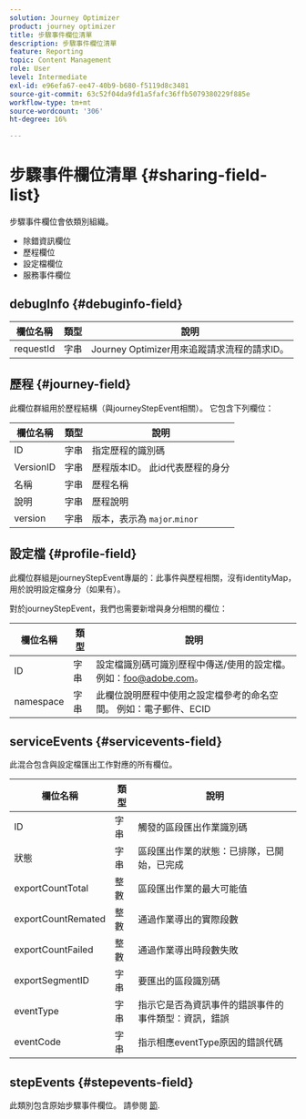 ```yaml
---
solution: Journey Optimizer
product: journey optimizer
title: 步驟事件欄位清單
description: 步驟事件欄位清單
feature: Reporting
topic: Content Management
role: User
level: Intermediate
exl-id: e96efa67-ee47-40b9-b680-f5119d8c3481
source-git-commit: 63c52f04da9fd1a5fafc36ffb5079380229f885e
workflow-type: tm+mt
source-wordcount: '306'
ht-degree: 16%

---
```


# 步驟事件欄位清單 {#sharing-field-list}

步驟事件欄位會依類別組織。

* 除錯資訊欄位
* 歷程欄位
* 設定檔欄位
* 服務事件欄位

## debugInfo {#debuginfo-field}

| 欄位名稱 | 類型 | 說明 |
|---|---|------------|
| requestId | 字串 | Journey Optimizer用來追蹤請求流程的請求ID。 |

## 歷程 {#journey-field}

此欄位群組用於歷程結構（與journeyStepEvent相關）。 它包含下列欄位：

| 欄位名稱 | 類型 | 說明 |
|---|---|------------|
| ID | 字串 | 指定歷程的識別碼 |
| VersionID | 字串 | 歷程版本ID。 此id代表歷程的身分 |
| 名稱 | 字串 | 歷程名稱 |
| 說明 | 字串 | 歷程說明 |
| version | 字串 | 版本，表示為 `major`.`minor` |

## 設定檔 {#profile-field}

此欄位群組是journeyStepEvent專屬的：此事件與歷程相關，沒有identityMap，用於說明設定檔身分（如果有）。

對於journeyStepEvent，我們也需要新增與身分相關的欄位：

| 欄位名稱 | 類型 | 說明 |
|---|---|------------|
| ID | 字串 | 設定檔識別碼可識別歷程中傳送/使用的設定檔。 例如：foo@adobe.com。 |
| namespace | 字串 | 此欄位說明歷程中使用之設定檔參考的命名空間。 例如：電子郵件、ECID |

## serviceEvents {#servicevents-field}

此混合包含與設定檔匯出工作對應的所有欄位。

| 欄位名稱 | 類型 | 說明 |
|---|---|------------|
| ID | 字串 | 觸發的區段匯出作業識別碼 |
| 狀態 | 字串 | 區段匯出作業的狀態：已排隊，已開始，已完成 |
| exportCountTotal | 整數 | 區段匯出作業的最大可能值 |
| exportCountRemated | 整數 | 通過作業導出的實際段數 |
| exportCountFailed | 整數 | 通過作業導出時段數失敗 |
| exportSegmentID | 字串 | 要匯出的區段識別碼 |
| eventType | 字串 | 指示它是否為資訊事件的錯誤事件的事件類型：資訊，錯誤 |
| eventCode | 字串 | 指示相應eventType原因的錯誤代碼 |

## stepEvents {#stepevents-field}

此類別包含原始步驟事件欄位。 請參閱 [節](../reports/sharing-legacy-fields.md).
